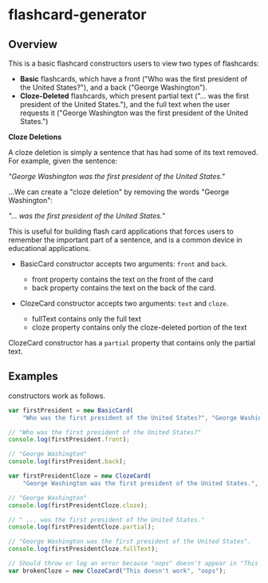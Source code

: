 # flashcard-generator

## Overview

This is a basic flashcard constructors users to view two types of flashcards:

  * **Basic** flashcards, which have a front ("Who was the first president of the United States?"), and a back ("George Washington").
  * **Cloze-Deleted** flashcards, which present partial text ("... was the first president of the United States."), and the full text when the user requests it ("George Washington was the first president of the United States.")

**Cloze Deletions**

A cloze deletion is simply a sentence that has had some of its text removed. For example, given the sentence:

*"George Washington was the first president of the United States."*

...We can create a "cloze deletion" by removing the words "George Washington":

*"... was the first president of the United States."*

This is useful for building flash card applications that forces users to remember the important part of a sentence, and is a common device in educational applications.

* BasicCard constructor accepts two arguments: `front` and `back`.
    * front property contains the text on the front of the card
    * back property contains the text on the back of the card.

* ClozeCard constructor accepts two arguments: `text` and `cloze`.
    * fullText contains only the full text
    * cloze property contains only the cloze-deleted portion of the text

ClozeCard constructor has a `partial` property that contains only the partial text.

## Examples ##

 constructors work as follows.

```javascript
var firstPresident = new BasicCard(
    "Who was the first president of the United States?", "George Washington");

// "Who was the first president of the United States?"
console.log(firstPresident.front); 

// "George Washington"
console.log(firstPresident.back); 

var firstPresidentCloze = new ClozeCard(
    "George Washington was the first president of the United States.", "George Washington");

// "George Washington"
console.log(firstPresidentCloze.cloze); 

// " ... was the first president of the United States."
console.log(firstPresidentCloze.partial);

// "George Washington was the first president of the United States".
console.log(firstPresidentCloze.fullText);

// Should throw or log an error because "oops" doesn't appear in "This doesn't work"
var brokenCloze = new ClozeCard("This doesn't work", "oops");
```